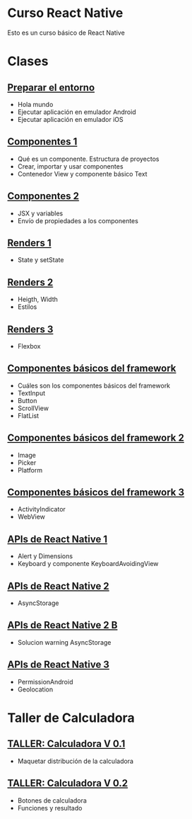 # Curso React Native
Esto es un curso básico de React Native
# Clases
## [Preparar el entorno](https://github.com/zariweyo/curso-react-native/tree/hola_mundo)
* Hola mundo
* Ejecutar aplicación en emulador Android
* Ejecutar aplicación en emulador iOS
## [Componentes 1](https://github.com/zariweyo/curso-react-native/tree/componentes-1)
* Qué es un componente. Estructura de proyectos
* Crear, importar y usar componentes
* Contenedor View y componente básico Text
## [Componentes 2](https://github.com/zariweyo/curso-react-native/tree/propiedades)
* JSX y variables
* Envío de propiedades a los componentes
## [Renders 1](https://github.com/zariweyo/curso-react-native/tree/renders)
* State y setState
## [Renders 2](https://github.com/zariweyo/curso-react-native/tree/renders-2)
* Heigth, Width
* Estilos
## [Renders 3](https://github.com/zariweyo/curso-react-native/tree/renders-3)
* Flexbox
## [Componentes básicos del framework](https://github.com/zariweyo/curso-react-native/tree/componentes-basicos)
* Cuáles son los componentes básicos del framework
* TextInput
* Button
* ScrollView
* FlatList
## [Componentes básicos del framework 2](https://github.com/zariweyo/curso-react-native/tree/componentes-basicos-2)
* Image 
* Picker
* Platform
## [Componentes básicos del framework 3](https://github.com/zariweyo/curso-react-native/tree/componentes-basicos-3)
* ActivityIndicator
* WebView
## [APIs de React Native 1](https://github.com/zariweyo/curso-react-native/tree/apis)
* Alert y Dimensions
* Keyboard y componente KeyboardAvoidingView
## [APIs de React Native 2](https://github.com/zariweyo/curso-react-native/tree/apis-2)
* AsyncStorage
## [APIs de React Native 2 B](https://github.com/zariweyo/curso-react-native/tree/apis-2-sol-asyncstorage)
* Solucion warning AsyncStorage
## [APIs de React Native 3](https://github.com/zariweyo/curso-react-native/tree/apis-3)
* PermissionAndroid
* Geolocation

# Taller de Calculadora
## [TALLER: Calculadora V 0.1](https://github.com/zariweyo/curso-react-native/tree/calculadora-1)
* Maquetar distribución de la calculadora

## [TALLER: Calculadora V 0.2](https://github.com/zariweyo/curso-react-native/tree/calculadora-2)
* Botones de calculadora
* Funciones y resultado
